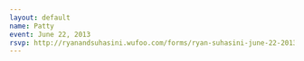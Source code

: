```yaml
---
layout: default
name: Patty
event: June 22, 2013
rsvp: http://ryanandsuhasini.wufoo.com/forms/ryan-suhasini-june-22-2013/
---
```

